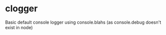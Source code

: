 clogger
=======

Basic default console logger using console.blahs (as console.debug doesn't exist in node)
